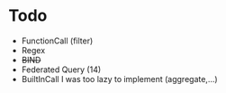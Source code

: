 # Todo

- FunctionCall (filter)
- Regex
- <s>BIND</s>
- Federated Query (14)
- BuiltInCall I was too lazy to implement (aggregate,...)